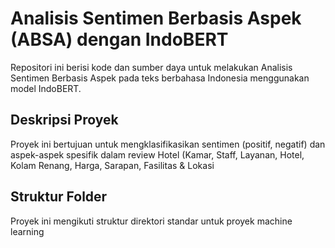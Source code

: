 # Analisis Sentimen Berbasis Aspek (ABSA) dengan IndoBERT

Repositori ini berisi kode dan sumber daya untuk melakukan Analisis Sentimen Berbasis Aspek pada teks berbahasa Indonesia menggunakan model IndoBERT.

## Deskripsi Proyek

Proyek ini bertujuan untuk mengklasifikasikan sentimen (positif, negatif) dan aspek-aspek spesifik dalam review Hotel (Kamar, Staff, Layanan, Hotel, Kolam Renang, Harga, Sarapan, Fasilitas & Lokasi

## Struktur Folder

Proyek ini mengikuti struktur direktori standar untuk proyek machine learning

